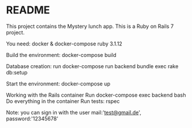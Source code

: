 # README

This project contains the Mystery lunch app. This is a Ruby on Rails 7 project.

You need: docker & docker-compose ruby 3.1.12

Build the environment: docker-compose build

Database creation: run docker-compose run backend bundle exec rake db:setup

Start the environment: docker-compose up

Working with the Rails container
Run docker-compose exec backend bash
Do everything in the container
Run tests: rspec

Note: you can sign in with the user mail:'test@gmail.de', password:'12345678'

